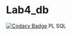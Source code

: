 # Lab4_db
[![Codacy Badge](https://api.codacy.com/project/badge/Grade/92123139c0794f1782cda19aaa87d328)](https://www.codacy.com/app/StudentLgotnik/Lab4_db?utm_source=github.com&amp;utm_medium=referral&amp;utm_content=StudentLgotnik/Lab4_db&amp;utm_campaign=Badge_Grade)
PL SQL
